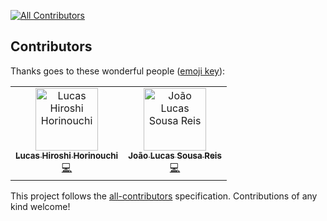 
[![All Contributors](https://img.shields.io/badge/all_contributors-2-orange.svg?style=flat-square)](#contributors)
## Contributors

Thanks goes to these wonderful people ([emoji key](https://allcontributors.org/docs/en/emoji-key)):

<!-- ALL-CONTRIBUTORS-LIST:START - Do not remove or modify this section -->
<!-- prettier-ignore -->
<table><tr><td align="center"><a href="https://github.com/Hiroshi18"><img src="https://avatars0.githubusercontent.com/u/26282955?v=4" width="100px;" alt="Lucas Hiroshi Horinouchi"/><br /><sub><b>Lucas Hiroshi Horinouchi</b></sub></a><br /><a href="https://github.com/octa-bit/ForceGamaAttack/commits?author=Hiroshi18" title="Code">💻</a></td><td align="center"><a href="https://github.com/jlucassr"><img src="https://avatars2.githubusercontent.com/u/23347866?v=4" width="100px;" alt="João Lucas Sousa Reis"/><br /><sub><b>João Lucas Sousa Reis</b></sub></a><br /><a href="https://github.com/octa-bit/ForceGamaAttack/commits?author=jlucassr" title="Code">💻</a></td></tr></table>

<!-- ALL-CONTRIBUTORS-LIST:END -->

This project follows the [all-contributors](https://github.com/all-contributors/all-contributors) specification. Contributions of any kind welcome!